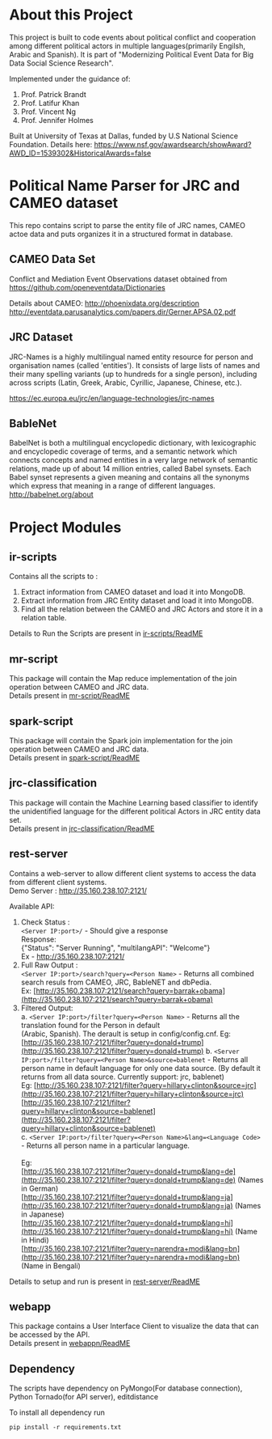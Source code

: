 # About this Project

This project is built to code events about political conflict and cooperation among different political actors in multiple languages(primarily Engilsh, Arabic and Spanish).
It is part of "Modernizing Political Event Data for Big Data Social Science Research".

Implemented under the guidance of: 
1. Prof. Patrick Brandt
2. Prof. Latifur Khan
3. Prof. Vincent Ng
4. Prof. Jennifer Holmes

Built at University of Texas at Dallas, funded by U.S National Science Foundation. 
Details here: https://www.nsf.gov/awardsearch/showAward?AWD_ID=1539302&HistoricalAwards=false 



# Political Name Parser for JRC and CAMEO dataset
This repo contains script to parse the entity file of JRC names, CAMEO actoe data and puts organizes it in a structured format in database.

## CAMEO Data Set
Conflict and Mediation Event Observations dataset obtained from https://github.com/openeventdata/Dictionaries

Details about CAMEO: 
 http://phoenixdata.org/description 
 http://eventdata.parusanalytics.com/papers.dir/Gerner.APSA.02.pdf

## JRC Dataset
JRC-Names is a highly multilingual named entity resource for person and organisation names (called 'entities'). It consists of large lists of names and their many spelling variants (up to hundreds for a single person), including across scripts (Latin, Greek, Arabic, Cyrillic, Japanese, Chinese, etc.).

https://ec.europa.eu/jrc/en/language-technologies/jrc-names

## BableNet
BabelNet is both a multilingual encyclopedic dictionary, with lexicographic and encyclopedic coverage of terms, 
and a semantic network which connects concepts and named entities in a very large network of semantic relations, 
made up of about 14 million entries, called Babel synsets. Each Babel synset represents a given meaning and contains
all the synonyms which express that meaning in a range of different languages.
http://babelnet.org/about 

# Project Modules

## ir-scripts
Contains all the scripts to :
1. Extract information from CAMEO dataset and load it into MongoDB.
2. Extract information from JRC Entity dataset and load it into MongoDB.
3. Find all the relation between the CAMEO and JRC Actors and store it in a relation table.

Details to Run the Scripts are present in [ir-scripts/ReadME](ir-scripts/)

## mr-script
This package will contain the Map reduce implementation of the join operation between CAMEO and JRC data.
<br/>
Details present in [mr-script/ReadME](mr-script/)

## spark-script
This package will contain the Spark join implementation for the join operation between CAMEO and JRC data.
<br/>
Details present in [spark-script/ReadME](spark-script/)

## jrc-classification
This package will contain the Machine Learning based classifier to identify the unidentified language for the different political Actors in JRC entity data set.
<br/>
Details present in [jrc-classification/ReadME](jrc-classification/)

## rest-server
Contains a web-server to allow different client systems to access the data from different client systems.
<br/>
Demo Server : http://35.160.238.107:2121/ 

Available API:
1. Check Status :<br/>
    ```<Server IP:port>/``` -  Should give a response<br/>
    Response:<br/>
    {"Status": "Server Running", "multilangAPI": "Welcome"}<br/>
    Ex - http://35.160.238.107:2121/
2. Full Raw Output :<br/>
    ```<Server IP:port>/search?query=<Person Name>``` - Returns all combined search resuls from CAMEO, JRC, BableNET and dbPedia.<br/>
    Ex:
    [http://35.160.238.107:2121/search?query=barrak+obama](http://35.160.238.107:2121/search?query=barrak+obama)<br/>
3. Filtered Output:<br/>
    a. ```<Server IP:port>/filter?query=<Person Name>``` - Returns all the translation found for the Person in default<br/>
    (Arabic, Spanish). The derault is setup in config/config.cnf.
    Eg:
    [http://35.160.238.107:2121/filter?query=donald+trump](http://35.160.238.107:2121/filter?query=donald+trump) 
    b. ```<Server IP:port>/filter?query=<Person Name>&source=bablenet``` - Returns all person name in default language for 
    only one data source. (By default it returns from all data source. Currently support: jrc, bablenet)<br/>
    Eg: 
    [http://35.160.238.107:2121/filter?query=hillary+clinton&source=jrc](http://35.160.238.107:2121/filter?query=hillary+clinton&source=jrc)<br/>
    [http://35.160.238.107:2121/filter?query=hillary+clinton&source=bablenet](http://35.160.238.107:2121/filter?query=hillary+clinton&source=bablenet)<br/>
    c.  ```<Server IP:port>/filter?query=<Person Name>&lang=<Language Code>``` - Returns all person name in a particular language.<br/>  
    Eg:     
    [http://35.160.238.107:2121/filter?query=donald+trump&lang=de](http://35.160.238.107:2121/filter?query=donald+trump&lang=de) (Names in German) <br/>
    [http://35.160.238.107:2121/filter?query=donald+trump&lang=ja](http://35.160.238.107:2121/filter?query=donald+trump&lang=ja) (Names in Japanese)<br/>
    [http://35.160.238.107:2121/filter?query=donald+trump&lang=hi](http://35.160.238.107:2121/filter?query=donald+trump&lang=hi) (Name in Hindi)<br/>
    [http://35.160.238.107:2121/filter?query=narendra+modi&lang=bn](http://35.160.238.107:2121/filter?query=narendra+modi&lang=bn) (Name in Bengali)<br/>
      
Details to setup and run is present in [rest-server/ReadME](rest-server/)

## webapp
This package contains a User Interface Client to visualize the data that can be accessed by the API.
<br/>
Details present in [webappn/ReadME](webapp/)


## Dependency
The scripts have dependency on PyMongo(For database connection), Python Tornado(for API server), editdistance

To install all dependency run
```
pip install -r requirements.txt
```

